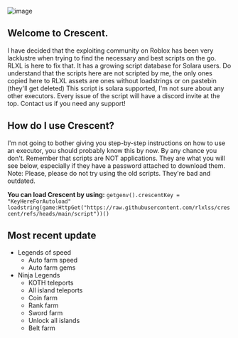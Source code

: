 ![image](https://github.com/user-attachments/assets/e0194064-0ece-45fa-8362-3db3149e3140)


## Welcome to Crescent.

I have decided that the exploiting community on Roblox has been very lacklustre when trying to find the necessary and best scripts on the go.
RLXL is here to fix that. It has a growing script database for Solara users. 
Do understand that the scripts here are not scripted by me, the only ones copied here to RLXL assets are ones without loadstrings or on pastebin (they'll get deleted)
This script is solara supported, I'm not sure about any other executors.
Every issue of the script will have a discord invite at the top. Contact us if you need any support!

## How do I use Crescent?

I'm not going to bother giving you step-by-step instructions on how to use an executor, you should probably know this by now. By any chance you don't. Remember that scripts are NOT applications. They are what you will see below, especially if they have a password attached to download them. 
Note: Please, please do not try using the old scripts. They're bad and outdated.

**You can load Crescent by using:**
```getgenv().crescentKey = "KeyHereForAutoload" loadstring(game:HttpGet("https://raw.githubusercontent.com/rlxlss/crescent/refs/heads/main/script"))()``` 

## Most recent update

- Legends of speed
  - Auto farm speed
  - Auto farm gems
- Ninja Legends
  - KOTH teleports
  - All island teleports
  - Coin farm
  - Rank farm
  - Sword farm
  - Unlock all islands
  - Belt farm

